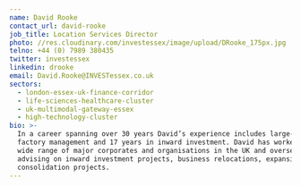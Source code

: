 ```yaml
---
name: David Rooke
contact_url: david-rooke
job_title: Location Services Director
photo: //res.cloudinary.com/investessex/image/upload/DRooke_175px.jpg
telno: +44 (0) 7989 380435
twitter: investessex
linkedin: drooke
email: David.Rooke@INVESTessex.co.uk
sectors:
  - london-essex-uk-finance-corridor
  - life-sciences-healthcare-cluster
  - uk-multimodal-gateway-essex
  - high-technology-cluster
bio: >-
  In a career spanning over 30 years David’s experience includes large-scale
  factory management and 17 years in inward investment. David has worked with a
  wide range of major corporates and organisations in the UK and overseas,
  advising on inward investment projects, business relocations, expansion and
  consolidation projects.
---
```



